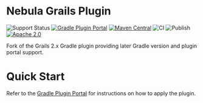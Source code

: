 Nebula Grails Plugin
====================

![Support Status](https://img.shields.io/badge/nebula-active-green.svg)
[![Gradle Plugin Portal](https://img.shields.io/maven-metadata/v/https/plugins.gradle.org/m2/com.netflix.nebula/nebula-grails-plugin/maven-metadata.xml.svg?label=gradlePluginPortal)](https://plugins.gradle.org/plugin/nebula.grails)
[![Maven Central](https://maven-badges.herokuapp.com/maven-central/com.netflix.nebula/nebula-grails-plugin/badge.svg?style=plastic)](https://maven-badges.herokuapp.com/maven-central/com.netflix.nebula/nebula-grails-plugin)
![CI](https://github.com/nebula-plugins/nebula-grails-plugin/actions/workflows/ci.yml/badge.svg)
![Publish](https://github.com/nebula-plugins/nebula-grails-plugin/actions/workflows/publish.yml/badge.svg)
[![Apache 2.0](https://img.shields.io/github/license/nebula-plugins/nebula-grails-plugin.svg)](http://www.apache.org/licenses/LICENSE-2.0)


Fork of the Grails 2.x Gradle plugin providing later Gradle version and plugin portal support.

# Quick Start

Refer to the [Gradle Plugin Portal](https://plugins.gradle.org/plugin/nebula.grails) for instructions on how to apply the plugin.
